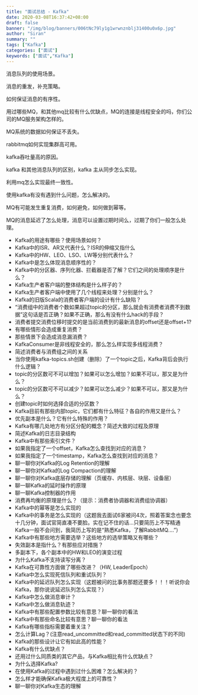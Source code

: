 ```yaml
---
title: "面试总结 - Kafka"
date: 2020-03-08T16:37:42+08:00
draft: false
banner: "/img/blog/banners/006tNc79ly1g1wrwnznblj31400u0x6p.jpg"
author: "Siran"
summary: ""
tags: ["Kafka"]
categories: ["面试"]
keywords: ["面试","Kafka"]
---
```


消息队列的使用场景。

消息的重发，补充策略。

如何保证消息的有序性。

用过哪些MQ，和其他mq比较有什么优缺点，MQ的连接是线程安全的吗，你们公司的MQ服务架构怎样的。

MQ系统的数据如何保证不丢失。

rabbitmq如何实现集群高可用。

kafka吞吐量高的原因。

kafka 和其他消息队列的区别，kafka 主从同步怎么实现。

利用mq怎么实现最终一致性。

使用kafka有没有遇到什么问题，怎么解决的。

MQ有可能发生重复消费，如何避免，如何做到幂等。

MQ的消息延迟了怎么处理，消息可以设置过期时间么，过期了你们一般怎么处理。


* Kafka的用途有哪些？使用场景如何？
* Kafka中的ISR、AR又代表什么？ISR的伸缩又指什么
* Kafka中的HW、LEO、LSO、LW等分别代表什么？
* Kafka中是怎么体现消息顺序性的？
* Kafka中的分区器、序列化器、拦截器是否了解？它们之间的处理顺序是什么？
* Kafka生产者客户端的整体结构是什么样子的？
* Kafka生产者客户端中使用了几个线程来处理？分别是什么？
* Kafka的旧版Scala的消费者客户端的设计有什么缺陷？
* “消费组中的消费者个数如果超过topic的分区，那么就会有消费者消费不到数据”这句话是否正确？如果不正确，那么有没有什么hack的手段？
* 消费者提交消费位移时提交的是当前消费到的最新消息的offset还是offset+1?
* 有哪些情形会造成重复消费？
* 那些情景下会造成消息漏消费？
* KafkaConsumer是非线程安全的，那么怎么样实现多线程消费？
* 简述消费者与消费组之间的关系
* 当你使用kafka-topics.sh创建（删除）了一个topic之后，Kafka背后会执行什么逻辑？
* topic的分区数可不可以增加？如果可以怎么增加？如果不可以，那又是为什么？
* topic的分区数可不可以减少？如果可以怎么减少？如果不可以，那又是为什么？
* 创建topic时如何选择合适的分区数？
* Kafka目前有那些内部topic，它们都有什么特征？各自的作用又是什么？
* 优先副本是什么？它有什么特殊的作用？
* Kafka有哪几处地方有分区分配的概念？简述大致的过程及原理
* 简述Kafka的日志目录结构
* Kafka中有那些索引文件？
* 如果我指定了一个offset，Kafka怎么查找到对应的消息？
* 如果我指定了一个timestamp，Kafka怎么查找到对应的消息？
* 聊一聊你对Kafka的Log Retention的理解
* 聊一聊你对Kafka的Log Compaction的理解
* 聊一聊你对Kafka底层存储的理解（页缓存、内核层、块层、设备层）
* 聊一聊Kafka的延时操作的原理
* 聊一聊Kafka控制器的作用
* 消费再均衡的原理是什么？（提示：消费者协调器和消费组协调器）
* Kafka中的幂等是怎么实现的
* Kafka中的事务是怎么实现的（这题我去面试6家被问4次，照着答案念也要念十几分钟，面试官简直凑不要脸。实在记不住的话...只要简历上不写精通Kafka一般不会问到，我简历上写的是“熟悉Kafka，了解RabbitMQ....”）
* Kafka中有那些地方需要选举？这些地方的选举策略又有哪些？
* 失效副本是指什么？有那些应对措施？
* 多副本下，各个副本中的HW和LEO的演变过程
* 为什么Kafka不支持读写分离？
* Kafka在可靠性方面做了哪些改进？（HW, LeaderEpoch）
* Kafka中怎么实现死信队列和重试队列？
* Kafka中的延迟队列怎么实现（这题被问的比事务那题还要多！！！听说你会Kafka，那你说说延迟队列怎么实现？）
* Kafka中怎么做消息审计？
* Kafka中怎么做消息轨迹？
* Kafka中有那些配置参数比较有意思？聊一聊你的看法
* Kafka中有那些命名比较有意思？聊一聊你的看法
* Kafka有哪些指标需要着重关注？
* 怎么计算Lag？(注意read_uncommitted和read_committed状态下的不同)
* Kafka的那些设计让它有如此高的性能？
* Kafka有什么优缺点？
* 还用过什么同质类的其它产品，与Kafka相比有什么优缺点？
* 为什么选择Kafka?
* 在使用Kafka的过程中遇到过什么困难？怎么解决的？
* 怎么样才能确保Kafka极大程度上的可靠性？
* 聊一聊你对Kafka生态的理解